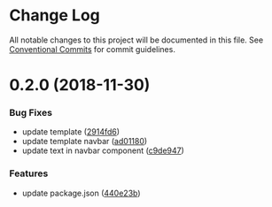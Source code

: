# Change Log

All notable changes to this project will be documented in this file.
See [Conventional Commits](https://conventionalcommits.org) for commit guidelines.

# 0.2.0 (2018-11-30)


### Bug Fixes

* update template ([2914fd6](https://github.com/rkusuma/angular-cli-lerna/commit/2914fd6))
* update template navbar ([ad01180](https://github.com/rkusuma/angular-cli-lerna/commit/ad01180))
* update text in navbar component ([c9de947](https://github.com/rkusuma/angular-cli-lerna/commit/c9de947))


### Features

* update package.json ([440e23b](https://github.com/rkusuma/angular-cli-lerna/commit/440e23b))
